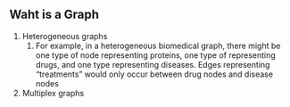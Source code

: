 ## Waht is a Graph
1. Heterogeneous graphs
	1. For example, in a heterogeneous biomedical graph, there might be one type of node representing proteins, one type of representing drugs, and one type representing diseases. Edges representing “treatments” would only occur between drug nodes and disease nodes
2. Multiplex graphs